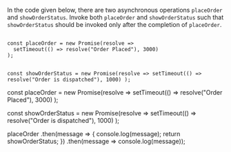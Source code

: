 In the code given below,
there are two asynchronous operations
`placeOrder` and `showOrderStatus`.
Invoke both `placeOrder` and `showOrderStatus`
such that `showOrderStatus` should be
invoked only after the completion of `placeOrder`.

<codeblock type="exercise" language="javascript" evaluateAsync="true" timeOut="2000" testMode="fixedInput">
<code>
const placeOrder = new Promise(resolve =>
  setTimeout(() => resolve("Order Placed"), 3000)
);

const showOrderStatus = new Promise(resolve =>
  setTimeout(() => resolve("Order is dispatched"), 1000)
);
</code>

<solution>
const placeOrder = new Promise(resolve =>
  setTimeout(() => resolve("Order Placed"), 3000)
);

const showOrderStatus = new Promise(resolve =>
  setTimeout(() => resolve("Order is dispatched"), 1000)
);

placeOrder
  .then(message => {
    console.log(message);
    return showOrderStatus;
  })
  .then(message => console.log(message));
</solution>
</codeblock>